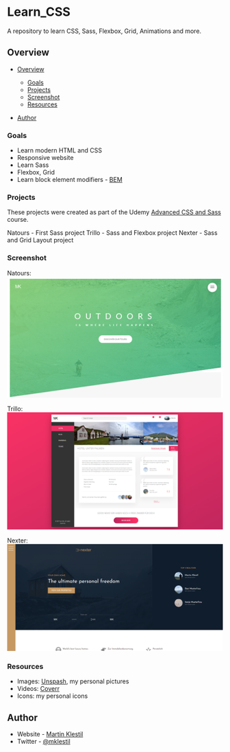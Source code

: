 # Learn_CSS
A repository to learn CSS, Sass, Flexbox, Grid, Animations and more.

## Overview

- [Overview](#overview)
  - [Goals](#goals)
  - [Projects](#projects)
  - [Screenshot](#screenshot)
  - [Resources](#resources)

- [Author](#author)


### Goals
- Learn modern HTML and CSS
- Responsive website
- Learn Sass 
- Flexbox, Grid
- Learn block element modifiers - [BEM](http://getbem.com/) 

### Projects
These projects were created as part of the Udemy [Advanced CSS and Sass](https://www.udemy.com/course/advanced-css-and-sass/) course.

Natours - First Sass project
Trillo - Sass and Flexbox project
Nexter - Sass and Grid Layout project

### Screenshot
Natours:
![](./images/screenshot-natours.png)

Trillo:
![](./images/screenshot-trillo.png)

Nexter:
![](./images/screenshot-nexter.png)

### Resources

- Images: [Unspash](https://unsplash.com), my personal pictures
- Videos: [Coverr](https//coverr.co/)
- Icons: my personal icons

## Author

- Website - [Martin Klestil](https://github.com/mklestil)
- Twitter - [@mklestil](https://twitter.com/MKlestil)